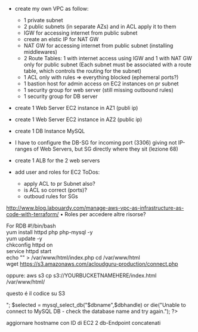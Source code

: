 - create my own VPC as follow:
    - 1 private subnet
    - 2 public subnets (in separate AZs) and in ACL apply it to them
    - IGW for accessing internet from public subnet
    - create an elstic IP for NAT GW
    - NAT GW for accessing internet from public subnet (installing middlewares)
    - 2 Route Tables: 1 with internet access using IGW and 1 with NAT GW only for public subnet (Each subnet must be associated with a route table, which controls the routing for the subnet)
    - 1 ACL only with rules => everything blocked (ephemeral ports?)
    - 1 bastion host for admin access on EC2 instances on pr subnet
    - 1 security group for web server (still missing outbound rules)
    - 1 security group for DB server

- create 1 Web Server EC2 instance in AZ1 (publi ip)
- create 1 Web Server EC2 instance in AZ2 (public ip)
- create 1 DB Instance MySQL
-   I have to configure the DB-SG for incoming port (3306) giving not IP-ranges of Web Servers, but SG directly where they sit (lezione 68)
- create 1 ALB for the 2 web servers
- add user and roles for EC2
ToDos: 
    - apply ACL to pr Subnet also?
    - is ACL so correct (ports)?
    - outboud rules for SGs 

http://www.blog.labouardy.com/manage-aws-vpc-as-infrastructure-as-code-with-terraform/
•	Roles per accedere altre risorse?

For RDB
#!/bin/bash  
yum install httpd php php-mysql -y  
yum update -y  
chkconfig httpd on  
service httpd start  
echo "<?php phpinfo();?>" > /var/www/html/index.php
cd /var/www/html  
wget https://s3.amazonaws.com/acloudguru-production/connect.php

oppure: aws s3 cp s3://YOURBUCKETNAMEHERE/index.html /var/www/html/

questo é il codice su S3
<?php 
$username = "acloudguru"; 
$password = "acloudguru"; 
$hostname = "yourhostnameaddress"; 
$dbname = "acloudguru";

//connection to the database
$dbhandle = mysql_connect($hostname, $username, $password) or die("Unable to connect to MySQL"); 
echo "Connected to MySQL using username - $username, password - $password, host - $hostname<br>"; 
$selected = mysql_select_db("$dbname",$dbhandle)   or die("Unable to connect to MySQL DB - check the database name and try again."); 
?>

aggiornare hostname con ID di EC2 2 db-Endpoint concatenati
